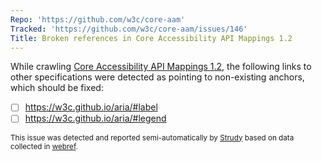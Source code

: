 ```yaml
---
Repo: 'https://github.com/w3c/core-aam'
Tracked: 'https://github.com/w3c/core-aam/issues/146'
Title: Broken references in Core Accessibility API Mappings 1.2
---
```


While crawling [Core Accessibility API Mappings 1.2](https://w3c.github.io/core-aam/), the following links to other specifications were detected as pointing to non-existing anchors, which should be fixed:
* [ ] https://w3c.github.io/aria/#label
* [ ] https://w3c.github.io/aria/#legend

<sub>This issue was detected and reported semi-automatically by [Strudy](https://github.com/w3c/strudy/) based on data collected in [webref](https://github.com/w3c/webref/).</sub>
